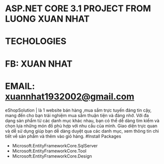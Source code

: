 # ASP.NET CORE 3.1 PROJECT FROM LUONG XUAN NHAT
# TECHOLOGIES
# FB: XUAN NHAT 
# EMAIL: xuannhat1932002@gmail.com

eShopSolution | là 1 website bán hàng ,mua sắm trực tuyến đáng tin cậy, mang đến cho bạn trải nghiệm mua sắm thuận tiện và đáng nhớ. Với đa dạng sản phẩm từ các danh mục khác nhau, bạn có thể dễ dàng tìm kiếm và chọn lựa những món đồ phù hợp với nhu cầu của mình. Giao diện trực quan và dễ sử dụng giúp bạn dễ dàng duyệt qua các danh mục, xem thông tin chi tiết về sản phẩm và thêm vào giỏ hàng.
#Install Packages
- Microsoft.EntityFrameworkCore.SqlServer
- Microsoft.EntityFrameworkCore.Tool
- Microsoft.EntityFrameworkCore.Design
